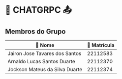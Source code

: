 # 📩 **CHATGRPC** 📤

##  **Membros do Grupo** 

| 👤 Nome                 | 🎫 Matrícula  |
|------------------------|--------------|
| Jairon Jose Tavares dos Santos   | 22112583    |
| Arnaldo Lucas Santos Duarte  | 22112370     |
| Jockson Mateus da Silva Duarte    | 22112374     |
